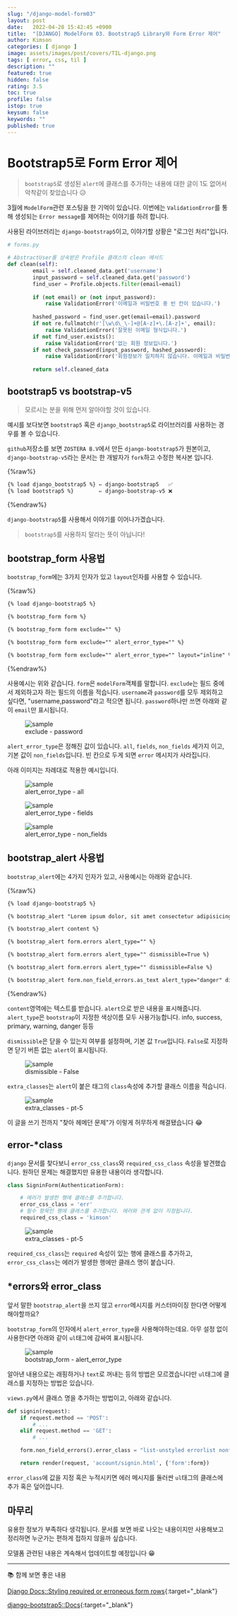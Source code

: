 ```yaml
---
slug: "/django-model-form03"
layout: post
date:   2022-04-28 15:42:45 +0900
title:  "[DJANGO] ModelForm 03. Bootstrap5 Library와 Form Error 제어"
author: Kimson
categories: [ django ]
image: assets/images/post/covers/TIL-django.png
tags: [ error, css, til ]
description: ""
featured: true
hidden: false
rating: 3.5
toc: true
profile: false
istop: true
keysum: false
keywords: ""
published: true
---
```


<!-- 
Bootstrap5로 Form Error를 제어 해보자
1. bootstrap5와 bootstrap v5
   1. bootstrap5 기준으로 설명
2. bootstrap_form과 bootstrap_alert 사용법
   1. form 속성
   2. alert 속성
3. django에서 Form의 속성
   1. non_field_errors
   2. error_css_class와 required_css_class
   3. error_class의 이해
 -->

# Bootstrap5로 Form Error 제어

> `bootstrap5`로 생성된 `alert`에 클래스를 추가하는 내용에 대한 글이 1도 없어서 악착같이 찾았습니다 😥

3월에 `ModelForm`관련 포스팅을 한 기억이 있습니다. 이번에는 `ValidationError`를 통해 생성되는 `Error message`를 제어하는 이야기를 하려 합니다.

사용된 라이브러리는 `django-bootstrap5`이고, 이야기할 상황은 "로그인 처리"입니다.

```python
# forms.py

# AbstractUser를 상속받은 Profile 클래스의 clean 메서드
def clean(self):
        email = self.cleaned_data.get('username')
        input_password = self.cleaned_data.get('password')
        find_user = Profile.objects.filter(email=email)
        
        if (not email) or (not input_password):
            raise ValidationError('이메일과 비밀번호 중 빈 칸이 있습니다.')
        
        hashed_password = find_user.get(email=email).password
        if not re.fullmatch(r'[\w\d\_\-]+@[A-z]+\.[A-z]+', email):
            raise ValidationError('잘못된 이메일 형식입니다.')
        if not find_user.exists():
            raise ValidationError('없는 회원 정보입니다.')
        if not check_password(input_password, hashed_password):
            raise ValidationError('회원정보가 일치하지 않습니다. 이메일과 비밀번호를 확인하세요.')
            
        return self.cleaned_data
```

## bootstrap5 vs bootstrap-v5

> 모르시는 분을 위해 먼저 알아야할 것이 있습니다.

예시를 보다보면 `bootstrap5` 혹은 `django_bootstrap5`로 라이브러리를 사용하는 경우를 볼 수 있습니다.

`github`저장소를 보면 `ZOSTERA B.V`에서 만든 `django-bootstrap5`가 원본이고, `django-bootstrap-v5`라는 문서는 한 개발자가 `fork`하고 수정한 복사본 입니다.

{%raw%}

```html
{% load django_bootstrap5 %} ⇐ django-bootstrap5   ✅
{% load bootstrap5 %}        ⇐ django-bootstrap-v5 ❌
```

{%endraw%}

`django-bootstrap5`를 사용해서 이야기를 이어나가겠습니다.

> `bootstrap5`를 사용하지 말라는 뜻이 아닙니다!

## bootstrap_form 사용법

`bootstrap_form`에는 3가지 인자가 있고 `layout`인자를 사용할 수 있습니다.

{%raw%}

```html
{% load django-bootstrap5 %}

{% bootstrap_form form %}

{% bootstrap_form form exclude="" %}

{% bootstrap_form form exclude="" alert_error_type="" %}

{% bootstrap_form form exclude="" alert_error_type="" layout="inline" %}
```

{%endraw%}

사용예시는 위와 같습니다. `form`은 `modelForm`객체를 말합니다. `exclude`는 필드 중에서 제외하고자 하는 필드의 이름을 적습니다. `username`과 `password`를 모두 제외하고 싶다면, "username,password"라고 적으면 됩니다. `password`하나만 쓰면 아래와 같이 `email`만 표시됩니다.

<figure class="text-center">
<span class="w-inline-block">
   <img src="https://user-images.githubusercontent.com/71887242/165701707-5c4fa5f5-5207-4000-b289-9c795bdce814.png" alt="sample" title="sample">
   <figcaption>exclude - password</figcaption>
</span>
</figure>

`alert_error_type`은 정해진 값이 있습니다. `all`, `fields`, `non_fields` 세가지 이고, 기본 값이 `non_fields`입니다. 빈 칸으로 두게 되면 `error` 메시지가 사라집니다.

아래 이미지는 차례대로 적용한 예시입니다.

<figure class="text-center">
<span class="w-inline-block">
   <img src="https://user-images.githubusercontent.com/71887242/165687894-ca2114fa-8bca-4063-949e-99c075231a35.png" alt="sample" title="sample">
   <figcaption>alert_error_type - all</figcaption>
</span>
</figure>

<figure class="text-center">
<span class="w-inline-block">
   <img src="https://user-images.githubusercontent.com/71887242/165688025-ea624d1d-20ac-4c85-8f09-2d2eaee42373.png" alt="sample" title="sample">
   <figcaption>alert_error_type - fields</figcaption>
</span>
</figure>

<figure class="text-center">
<span class="w-inline-block">
   <img src="https://user-images.githubusercontent.com/71887242/165688163-cd740007-e676-46b6-8a08-cc8da6e053ce.png" alt="sample" title="sample">
   <figcaption>alert_error_type - non_fields</figcaption>
</span>
</figure>

## bootstrap_alert 사용법

`bootstrap_alert`에는 4가지 인자가 있고, 사용예시는 아래와 같습니다.

{%raw%}

```html
{% load django-bootstrap5 %}

{% bootstrap_alert "Lorem ipsum dolor, sit amet consectetur adipisicing elit. Fugit, quia?" %}

{% bootstrap_alert content %}

{% bootstrap_alert form.errors alert_type="" %}

{% bootstrap_alert form.errors alert_type="" dismissible=True %}

{% bootstrap_alert form.errors alert_type="" dismissible=False %}

{% bootstrap_alert form.non_field_errors.as_text alert_type="danger" dismissible=False extra_classes="pt-5" %}
```

{%endraw%}

`content`영역에는 텍스트를 받습니다. `alert`으로 받은 내용을 표시해줍니다. `alert_type`은 `bootstrap`이 지정한 색상이름 모두 사용가능합니다. info, success, primary, warning, danger 등등

`dismissible`은 닫을 수 있는지 여부를 설정하며, 기본 값 `True`입니다. `False`로 지정하면 닫기 버튼 없는 `alert`이 표시됩니다.

<figure class="text-center">
<span class="w-inline-block">
   <img src="https://user-images.githubusercontent.com/71887242/165704520-df4c0a8f-3ea5-4443-ae23-749370e84d28.png" alt="sample" title="sample">
   <figcaption>dismissible - False</figcaption>
</span>
</figure>

`extra_classes`는 `alert`이 붙은 태그의 `class`속성에 추가할 클래스 이름을 적습니다.

<figure class="text-center">
<span class="w-inline-block">
   <img src="https://user-images.githubusercontent.com/71887242/165705065-919d9237-89b2-4954-81fc-85d459046975.png" alt="sample" title="sample">
   <figcaption>extra_classes - pt-5</figcaption>
</span>
</figure>

이 글을 쓰기 전까지 "찾아 헤메던 문제"가 이렇게 허무하게 해결됐습니다 😂

## error-*class

`django` 문서를 찾다보니 `error_css_class`와 `required_css_class` 속성을 발견했습니다. 원하던 문제는 해결했지만 유용한 내용이라 생각합니다.

```python
class SigninForm(AuthenticationForm):

    # 에러가 발생한 행에 클래스를 추가합니다.
    error_css_class = 'err'
    # 필수 항목인 행에 클래스를 추가합니다. 에러와 관계 없이 지정됩니다.
    required_css_class = 'kimson'
```

<figure class="text-center">
<span class="w-inline-block">
   <img src="https://user-images.githubusercontent.com/71887242/165706663-b700a572-b815-4278-aae3-d44b2f79a627.png" alt="sample" title="sample">
   <figcaption>extra_classes - pt-5</figcaption>
</span>
</figure>

`required_css_class`는 `required` 속성이 있는 행에 클래스를 추가하고, `error_css_class`는 에러가 발생한 행에만 클래스 명이 붙습니다.

## *errors와 error_class

앞서 말한 `bootstrap_alert`을 쓰지 않고 `error`메시지를 커스터마이징 한다면 어떻게 해야할까요?

`bootstrap_form`의 인자에서 `alert_error_type`을 사용해야하는데요. 아무 설정 없이 사용한다면 아래와 같이 `ul`태그에 감싸여 표시됩니다.

<figure class="text-center">
<span class="w-inline-block">
   <img src="https://user-images.githubusercontent.com/71887242/165708132-21c68685-01bb-40e8-ad88-97eaee001a85.png" alt="sample" title="sample">
   <figcaption>bootstrap_form - alert_error_type</figcaption>
</span>
</figure>

알아낸 내용으로는 래핑하거나 `text`로 꺼내는 등의 방법은 모르겠습니다만 `ul`태그에 클래스를 지정하는 방법은 있습니다.

`views.py`에서 클래스 명을 추가하는 방법이고, 아래와 같습니다.

```python
def signin(request):
    if request.method == 'POST':
        # ...
    elif request.method == 'GET':
        # ...

    form.non_field_errors().error_class = "list-unstyled errorlist nonfield"

    return render(request, 'account/signin.html', {'form':form})
```

`error_class`에 값을 지정 혹은 누적시키면 에러 메시지를 둘러싼 `ul`태그의 클래스에 추가 혹은 덮어씁니다.

## 마무리

유용한 정보가 부족하다 생각됩니다. 문서를 보면 바로 나오는 내용이지만 사용해보고 정리하면 누군가는 편하게 접하지 않을까 싶습니다.

모델폼 관련된 내용은 계속해서 업데이트할 예정입니다 😁

-----

📚 함께 보면 좋은 내용

[Django Docs::Styling required or erroneous form rows](https://docs.djangoproject.com/en/4.0/ref/forms/api/#django.forms.ErrorList.error_class){:target="_blank"}

[django-bootstrap5::Docs](https://django-bootstrap5.readthedocs.io/en/latest/templatetags.html#bootstrap-form){:target="_blank"}